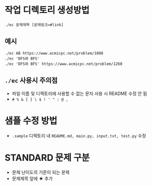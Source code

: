 # 작업 디렉토리 생성방법

```
./ec 문제제목 [문제링크=#link]
```

## 예시

```
./ec AB https://www.acmicpc.net/problem/1008
./ec 'DFS와 BFS'
./ec 'DFS와 BFS' https://www.acmicpc.net/problem/1260
```

## `./ec` 사용시 주의점

- 파일 이름 및 디렉토리에 사용할 수 없는 문자 사용 시 README 수정 안 됨
- `# % & { } \ $ ! ' " : @ ,`

# 샘플 수정 방법

- `.sample` 디렉토리 내 `README.md, main.py, input.txt, test.py` 수정

# STANDARD 문제 구분

- 문제 난이도의 기준이 되는 문제
- 문제제목 앞에 ★ 추가
